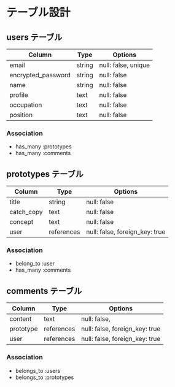 # テーブル設計

## users テーブル

| Column             | Type   | Options            |
| ------------------ | ------ | ------------------ |
| email              | string | null: false, unique|
| encrypted_password | string | null: false        |
| name               | string | null: false        |
| profile            | text   | null: false        |
| occupation         | text   | null: false        |
| position           | text   | null: false        |

### Association

- has_many :prototypes
- has_many :comments

## prototypes テーブル

| Column     | Type       | Options                        |
| ---------- | ---------- | ------------------------------ |
| title      | string     | null: false                    |
| catch_copy | text       | null: false                    |
| concept    | text       | null: false                    |
| user       | references | null: false, foreign_key: true |

### Association

- belong_to :user
- has_many :comments

## comments テーブル

| Column     | Type       | Options                        |
| ---------- | ---------- | ------------------------------ |
| content    | text       | null: false,                   |
| prototype  | references | null: false, foreign_key: true |
| user       | references | null: false, foreign_key: true |

### Association

- belongs_to :users
- belongs_to :prototypes
